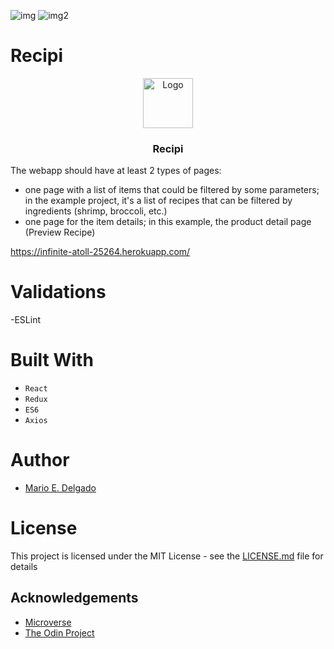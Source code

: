 ![img](https://img.shields.io/github/issues/MarioDena/Responsive-Design)
![img2](https://img.shields.io/github/license/MarioDena/Responsive-Design)

# Recipi

<p align="center">
  <a href="https://github.com/MarioDena">
    <img src="https://mariodena.github.io/blog/assets/img/sample/Logo.jpg" alt="Logo" width="80" height="80">
  </a>

  <h3 align="center">
	 Recipi
  </h3>

  <p align="center">

The webapp should have at least 2 types of pages:

- one page with a list of items that could be filtered by some parameters; in the example project, it's a list of recipes that can be filtered by ingredients (shrimp, broccoli, etc.)
- one page for the item details; in this example, the product detail page (Preview Recipe)

https://infinite-atoll-25264.herokuapp.com/
    
   
# Validations

-ESLint

# Built With


* `React` 
* `Redux` 
* `ES6` 
* `Axios`

# Author

* [Mario E. Delgado](https://github.com/MarioDena)

# License

This project is licensed under the MIT License - see the [LICENSE.md](LICENSE.md) file for details 

<!-- ACKNOWLEDGEMENTS -->
## Acknowledgements
* [Microverse](https://www.microverse.org/)
* [The Odin Project](https://www.theodinproject.com/)
